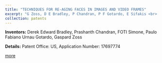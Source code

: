 ```yaml
---
title: "TECHNIQUES FOR RE-AGING FACES IN IMAGES AND VIDEO FRAMES"
excerpt: "G Zoss, D E Bradley, P Chandran, P F Gotardo, E Sifakis <br> Patent Office: US, Application Number: 17536777"
collection: patents
---
```


**Inventors:** 
Derek Edward Bradley, Prashanth Chandran, FOTI Simone, Paulo Fabiano Urnau Gotardo, Gaspard Zoss

**Details:**
Patent Office: US, Application Number: 17697774

[more](https://patents.google.com/patent/US20220301348A1/en)
